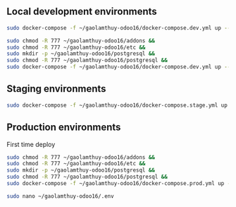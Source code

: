 ## Local development environments

```bash
sudo docker-compose -f ~/gaolamthuy-odoo16/docker-compose.dev.yml up --build --force-recreate -d
```

```bash
sudo chmod -R 777 ~/gaolamthuy-odoo16/addons && 
sudo chmod -R 777 ~/gaolamthuy-odoo16/etc && 
sudo mkdir -p ~/gaolamthuy-odoo16/postgresql && 
sudo chmod -R 777 ~/gaolamthuy-odoo16/postgresql && 
sudo docker-compose -f ~/gaolamthuy-odoo16/docker-compose.dev.yml up --build --force-recreate -d
```

## Staging environments

```bash
sudo docker-compose -f ~/gaolamthuy-odoo16/docker-compose.stage.yml up --build --force-recreate -d
```

## Production environments

First time deploy

```bash
sudo chmod -R 777 ~/gaolamthuy-odoo16/addons && 
sudo chmod -R 777 ~/gaolamthuy-odoo16/etc && 
sudo mkdir -p ~/gaolamthuy-odoo16/postgresql && 
sudo chmod -R 777 ~/gaolamthuy-odoo16/postgresql && 
sudo docker-compose -f ~/gaolamthuy-odoo16/docker-compose.prod.yml up -d
```

```bash
sudo nano ~/gaolamthuy-odoo16/.env
```